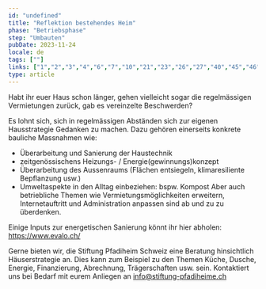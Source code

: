 ```yaml
---
id: "undefined"
title: "Reflektion bestehendes Heim"
phase: "Betriebsphase"
step: "Umbauten"
pubDate: 2023-11-24
locale: de
tags: [""]
links: ["1","2","3","4","6","7","10","21","23","26","27","40","45","46","47"]
type: article
---
```


Habt ihr euer Haus schon länger, gehen vielleicht sogar die regelmässigen Vermietungen zurück, gab es vereinzelte Beschwerden?

Es lohnt sich, sich in regelmässigen Abständen sich zur eigenen Hausstrategie Gedanken zu machen. Dazu gehören einerseits konkrete bauliche Massnahmen wie:
- Überarbeitung und Sanierung der Haustechnik
- zeitgenössischens Heizungs- / Energie(gewinnungs)konzept
- Überarbeitung des Aussenraums (Flächen entsiegeln, klimaresiliente Bepflanzung usw.)
- Umweltaspekte in den Alltag einbeziehen: bspw. Kompost
Aber auch betriebliche Themen wie Vermietungsmöglichkeiten erweitern, Internetauftritt und Administration anpassen sind ab und zu zu überdenken.

Einige Inputs zur energetischen Sanierung könnt ihr hier abholen: https://www.evalo.ch/

Gerne bieten wir, die Stiftung Pfadiheim Schweiz eine Beratung hinsichtlich Häuserstrategie an. Dies kann zum Beispiel zu den Themen Küche, Dusche, Energie, Finanzierung, Abrechnung, Trägerschaften usw. sein. Kontaktiert uns bei Bedarf mit eurem Anliegen an info@stiftung-pfadiheime.ch
